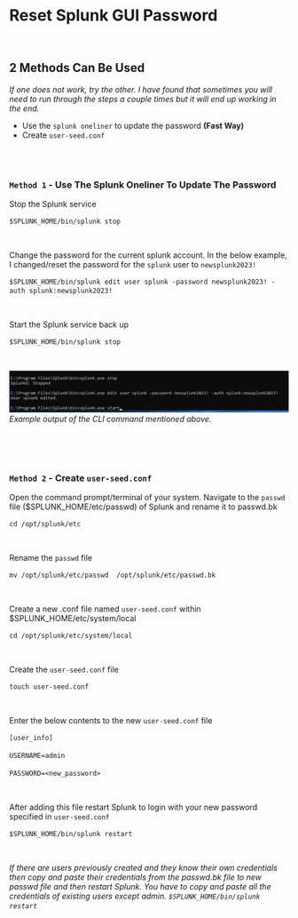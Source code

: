 # Reset Splunk GUI Password

<br />

## 2 Methods Can Be Used
*If one does not work, try the other. I have found that sometimes you will need to run through the steps a couple times but it will end up working in the end.*
* Use the `splunk oneliner` to update the password **(Fast Way)**
* Create `user-seed.conf`

<br /><br />

### `Method 1` - Use The Splunk Oneliner To Update The Password
Stop the Splunk service
````
$SPLUNK_HOME/bin/splunk stop
````

<br />

Change the password for the current splunk account. In the below example, I changed/reset the password for the `splunk` user to `newsplunk2023!`
````
$SPLUNK_HOME/bin/splunk edit user splunk -password newsplunk2023! -auth splunk:newsplunk2023!
````

<br />

Start the Splunk service back up
````
$SPLUNK_HOME/bin/splunk stop
````

<br />

![Alt text](https://github.com/46-75-63-6B-4C-6F-67-52-68-79-74-68-6D/Splunk/blob/main/Resources/splunk_password_reset.png "Splunk Password Reset CLI")
*Example output of the CLI command mentioned above.*

<br /><br /><br />

### `Method 2` - Create `user-seed.conf`
  Open the command prompt/terminal of your system. Navigate to the `passwd` file ($SPLUNK_HOME/etc/passwd) of Splunk and rename it to passwd.bk
````
cd /opt/splunk/etc
````
<br />

Rename the `passwd` file
````
mv /opt/splunk/etc/passwd  /opt/splunk/etc/passwd.bk
````

<br />

Create a new .conf file named `user-seed.conf` within $SPLUNK_HOME/etc/system/local
````
cd /opt/splunk/etc/system/local
````
<br />

Create the `user-seed.conf` file
````
touch user-seed.conf
````

<br />

Enter the below contents to the new `user-seed.conf` file
````
[user_info]

USERNAME=admin

PASSWORD=<new_password>
````

<br />

After adding this file restart Splunk to login with your new password specified in `user-seed.conf`
````
$SPLUNK_HOME/bin/splunk restart
````

<br />

*If there are users previously created and they know their own credentials then copy and paste their credentials from the passwd.bk file to new passwd file and then restart Splunk. You have to copy and paste all the credentials of existing users except admin. `$SPLUNK_HOME/bin/splunk restart`*
